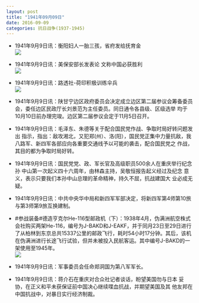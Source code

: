 ```yaml
---
layout: post
title: "1941年09月09日"
date: 2016-09-09
categories: 抗日战争(1937-1945)
---
```


<meta name="referrer" content="no-referrer" />

- 1941年9月9日讯：衡阳妇人一胎三孩，省府发给抚育金 <br/><img src="https://ww4.sinaimg.cn/large/aca367d8jw1f7nqai6xjvj208d0663z8.jpg" />

- 1941年9月9日讯：美保安部长发表论 文称中国必获胜利 <br/><img src="https://ww1.sinaimg.cn/large/aca367d8jw1f7nokgbbxej20mr0dstdt.jpg" />

- 1941年9月9日讯：路透社-荷印积极训练伞兵 <br/><img src="https://ww4.sinaimg.cn/large/aca367d8jw1f7nmtvz1gwj20by079q47.jpg" />

- 1941年9月9日讯：陕甘宁边区政府委员会决定成立边区第二届参议会筹备委员 会，委任边区民政厅长刘景范为主任委员。同日通令各县级、区级选举 均于10月10日前办理完竣。边区第二届参议会定于11月5日召开。 

- 1941年9月9日讯：毛泽东、朱德等关于配合国民党作战、争取时局好转问题发出 指示，指出：敌攻湘北，又犯郑(州）、洛(阳），国民党正集中力量抗敌，我 八路军、新四军各部应向各重要交通线予以可能的袭击，配合国民党之 作战，其目的都为争取时局好转。 

- 1941年9月9日讯：国民党党、政、军长官及高级职员500余人在重庆举行纪念孙 中山第一次起义四十六周年，由林森主持，吴敬恒报告起义经过及纪念 意义，表示只要我们本孙中山总理的革命精神，持久不屈，抗战建国大 业必成无疑。 

- 1941年9月9日讯：中共中央华中局和新四军军部决定，将新四军第4师第10旅与第3师第9旅互换建制。 

- #参战装备#德造亨克尔He-116型邮政机（下）：1938年4月，伪满洲航空株式会社购买两架He-116，编号为J-BAKD和J-EAKF，并于同月23日至29日进行了从柏林到东京总共15337公里的邮政飞行，耗时54小时17分钟。其后，该机在伪满洲进行长途飞行试验，但并未被投入民航客运。其中编号J-BAKD的一架使用至1945年。 <br/><img src="https://ww4.sinaimg.cn/large/aca367d8jw1f7n3r4c77vj20dc0di0ux.jpg" />

- 1941年9月9日讯：军事委员会任命郑洞国为第八军军长。 

- 1941年9月9日讯：蒋介石在重庆对合众社记者谈话，盼望美国勿与日本 妥协，在正义和平未获保证前中国决心继续喋血抗战，并期望美国及其 他友邦在中国抗战中，对暴日实行经济制裁。 

